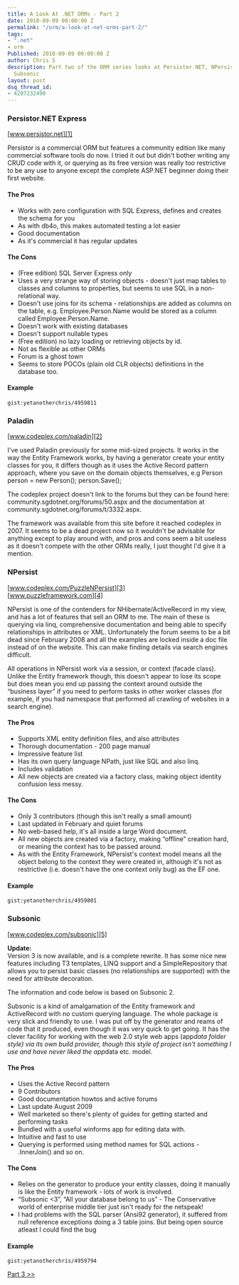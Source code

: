 ```yaml
---
title: A Look At .NET ORMs - Part 2
date: 2010-09-09 00:00:00 Z
permalink: "/orm/a-look-at-net-orms-part-2/"
tags:
- ".net"
- orm
Published: 2010-09-09 00:00:00 Z
author: Chris S
description: Part two of the ORM series looks at Persister.NET, NPersist, Paladin and
  Subsonic
layout: post
dsq_thread_id:
- 4207232490
---
```


<a name="persitor"></a>

### Persistor.NET Express

[www.persistor.net][1]

Persistor is a commercial ORM but features a community edition like many commercial software tools do now. I tried it out but didn't bother writing any CRUD code with it, or querying as its free version was really too restrictive to be any use to anyone except the complete ASP.NET beginner doing their first website. 

<!--more-->

#### The Pros

  * Works with zero configuration with SQL Express, defines and creates the schema for you
  * As with db4o, this makes automated testing a lot easier
  * Good documentation
  * As it's commercial it has regular updates

#### The Cons

  * (Free edition) SQL Server Express only
  * Uses a very strange way of storing objects - doesn't just map tables to classes and columns to properties, but seems to use SQL in a non-relational way.
  * Doesn't use joins for its schema - relationships are added as columns on the table, e.g. Employee.Person.Name would be stored as a column called Employee.Person.Name.
  * Doesn't work with existing databases
  * Doesn't support nullable types
  * (Free edition) no lazy loading or retrieving objects by id.
  * Not as flexible as other ORMs
  * Forum is a ghost town
  * Seems to store POCOs (plain old CLR objects) definitions in the database too.

#### Example

`gist:yetanotherchris/4959811`

### Paladin

[www.codeplex.com/paladin][2]

I've used Paladin previously for some mid-sized projects. It works in the way the Entity Framework works, by having a generator create your entity classes for you, it differs though as it uses the Active Record pattern approach, where you save on the domain objects themselves, e.g Person person = new Person(); person.Save(); 

The codeplex project doesn't link to the forums but they can be found here: community.sgdotnet.org/forums/50.aspx and the documentation at community.sgdotnet.org/forums/t/3332.aspx. 

The framework was available from this site before it reached codeplex in 2007. It seems to be a dead project now so it wouldn't be advisable for anything except to play around with, and pros and cons seem a bit useless as it doesn't compete with the other ORMs really, I just thought I'd give it a mention. 

<a name="npersist"></a>

### NPersist

[www.codeplex.com/PuzzleNPersist][3]   
[www.puzzleframework.com][4] 

NPersist is one of the contenders for NHibernate/ActiveRecord in my view, and has a lot of features that sell an ORM to me. The main of these is querying via linq, comprehensive documentation and being able to specify relationships in attributes or XML. Unfortunately the forum seems to be a bit dead since February 2008 and all the examples are locked inside a doc file instead of on the website. This can make finding details via search engines difficult. 

All operations in NPersist work via a session, or context (facade class). Unlike the Entity framework though, this doesn't appear to lose its scope but does mean you end up passing the context around outside the &#8220;business layer&#8221; if you need to perform tasks in other worker classes (for example, if you had namespace that performed all crawling of websites in a search engine). 

#### The Pros

  * Supports XML entity definition files, and also attributes
  * Thorough documentation - 200 page manual
  * Impressive feature list
  * Has its own query language NPath, just like SQL and also linq.
  * Includes validation
  * All new objects are created via a factory class, making object identity confusion less messy.

#### The Cons

  * Only 3 contributors (though this isn't really a small amount)
  * Last updated in February and quiet forums
  * No web-based help, it's all inside a large Word document.
  * All new objects are created via a factory, making &#8220;offline&#8221; creation hard, or meaning the context has to be passed around.
  * As with the Entity Framework, NPersist's context model means all the object belong to the context they were created in, although it's not as restrictive (i.e. doesn't have the one context only bug) as the EF one.

#### Example

`gist:yetanotherchris/4959801`

<a name="subsonic"></a>

### Subsonic

[www.codeplex.com/subsonic][5]

**Update:**   
Version 3 is now available, and is a complete rewrite. It has some nice new features including T3 templates, LINQ support and a SimpleRepository that allows you to persist basic classes (no relationships are supported) with the need for attribute decoration.

The information and code below is based on Subsonic 2.

Subsonic is a kind of amalgamation of the Entity framework and ActiveRecord with no custom querying language. The whole package is very slick and friendly to use. I was put off by the generator and reams of code that it produced, even though it was very quick to get going. It has the clever facility for working with the web 2.0 style web apps (app*data folder style) via its own build provider, though this style of project isn't something I use and have never liked the app*data etc. model. 

#### The Pros

  * Uses the Active Record pattern
  * 9 Contributors
  * Good documentation howtos and active forums
  * Last update August 2009
  * Well marketed so there's plenty of guides for getting started and performing tasks
  * Bundled with a useful winforms app for editing data with.
  * Intuitive and fast to use
  * Querying is performed using method names for SQL actions - .InnerJoin() and so on.

#### The Cons

  * Relies on the generator to produce your entity classes, doing it manually is like the Entity framework - lots of work is involved.
  * &#8220;Subsonic <3&#8221;, &#8220;All your database belong to us&#8221; - The Conservative world of enterprise middle tier just isn't ready for the netspeak!
  * I had problems with the SQL parser (Ansi92 generator), it suffered from null reference exceptions doing a 3 table joins. But being open source atleast I could find the bug 

#### Example

`gist:yetanotherchris/4959794`

[Part 3 >>][6]

 [1]: http://www.persistor.net/
 [2]: http://www.codeplex.com/paladin
 [3]: http://www.codeplex.com/PuzzleNPersist
 [4]: http://www.puzzleframework.com
 [5]: http://www.codeplex.com/subsonic
 [6]: /tags/orm/a-look-at-net-orms-part-3